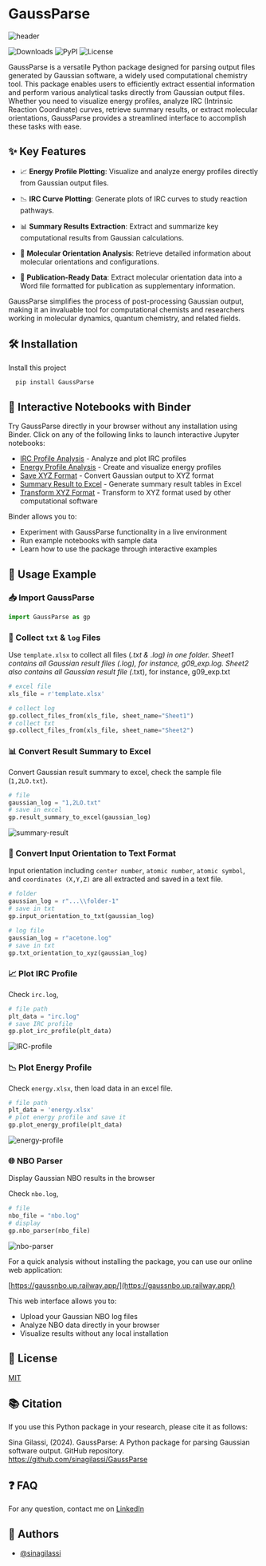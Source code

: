 # GaussParse

![header](./statics/header.png)

![Downloads](https://img.shields.io/pypi/dm/GaussParse) ![PyPI](https://img.shields.io/pypi/v/GaussParse) ![License](https://img.shields.io/pypi/l/GaussParse)

GaussParse is a versatile Python package designed for parsing output files generated by Gaussian software, a widely used computational chemistry tool. This package enables users to efficiently extract essential information and perform various analytical tasks directly from Gaussian output files. Whether you need to visualize energy profiles, analyze IRC (Intrinsic Reaction Coordinate) curves, retrieve summary results, or extract molecular orientations, GaussParse provides a streamlined interface to accomplish these tasks with ease.

## ✨ Key Features

* 📈 **Energy Profile Plotting**: Visualize and analyze energy profiles directly from Gaussian output files.

* 📉 **IRC Curve Plotting**: Generate plots of IRC curves to study reaction pathways.

* 📊 **Summary Results Extraction**: Extract and summarize key computational results from Gaussian calculations.

* 🧬 **Molecular Orientation Analysis**: Retrieve detailed information about molecular orientations and configurations.

* 📝 **Publication-Ready Data**: Extract molecular orientation data into a Word file formatted for publication as supplementary information.

GaussParse simplifies the process of post-processing Gaussian output, making it an invaluable tool for computational chemists and researchers working in molecular dynamics, quantum chemistry, and related fields.

## 🛠️ Installation

Install this project

```bash
  pip install GaussParse
```

## 📓 Interactive Notebooks with Binder

Try GaussParse directly in your browser without any installation using Binder. Click on any of the following links to launch interactive Jupyter notebooks:

* [IRC Profile Analysis](https://mybinder.org/v2/gh/sinagilassi/GaussParse/HEAD?urlpath=%2Fdoc%2Ftree%2Fnotebook%2Firc-profile.ipynb) - Analyze and plot IRC profiles
* [Energy Profile Analysis](https://mybinder.org/v2/gh/sinagilassi/GaussParse/HEAD?urlpath=%2Fdoc%2Ftree%2Fnotebook%2Fenergy-profile.ipynb) - Create and visualize energy profiles
* [Save XYZ Format](https://mybinder.org/v2/gh/sinagilassi/GaussParse/HEAD?urlpath=%2Fdoc%2Ftree%2Fnotebook%2Fsave-xyz.ipynb) - Convert Gaussian output to XYZ format
* [Summary Result to Excel](https://mybinder.org/v2/gh/sinagilassi/GaussParse/HEAD?urlpath=%2Fdoc%2Ftree%2Fnotebook%2Fsummary-result.ipynb) - Generate summary result tables in Excel
* [Transform XYZ Format](https://mybinder.org/v2/gh/sinagilassi/GaussParse/HEAD?urlpath=%2Fdoc%2Ftree%2Fnotebook%2Ftransform-xyz.ipynb) - Transform to XYZ format used by other computational software

Binder allows you to:

* Experiment with GaussParse functionality in a live environment
* Run example notebooks with sample data
* Learn how to use the package through interactive examples

## 🚀 Usage Example

### 📥 Import GaussParse

```python
import GaussParse as gp
```

### 📂 Collect `txt` & `log` Files

Use `template.xlsx` to collect all files (*.txt & *.log) in one folder. Sheet1 contains all Gaussian result files (*.log), for instance, g09_exp.log. Sheet2 also contains all Gaussian result file (*.txt), for instance, g09_exp.txt

```python
# excel file
xls_file = r'template.xlsx'

# collect log
gp.collect_files_from(xls_file, sheet_name="Sheet1")
# collect txt
gp.collect_files_from(xls_file, sheet_name="Sheet2")
```

### 📊 Convert Result Summary to Excel

Convert Gaussian result summary to excel, check the sample file (`1,2LO.txt`).

```python
# file
gaussian_log = "1,2LO.txt"
# save in excel
gp.result_summary_to_excel(gaussian_log)
```

![summary-result](./statics/fig1-1.png)

### 📝 Convert Input Orientation to Text Format

Input orientation including `center number`, `atomic number`, `atomic symbol`, and `coordinates (X,Y,Z)` are all extracted and saved in a text file.

```python
# folder
gaussian_log = r"...\\folder-1"
# save in txt
gp.input_orientation_to_txt(gaussian_log)

# log file
gaussian_log = r"acetone.log"
# save in txt
gp.txt_orientation_to_xyz(gaussian_log)
```

### 📈 Plot IRC Profile

Check `irc.log`,

```python
# file path
plt_data = "irc.log"
# save IRC profile
gp.plot_irc_profile(plt_data)

```

![IRC-profile](./statics/trans-TS1.png)

### 📉 Plot Energy Profile

Check `energy.xlsx`, then load data in an excel file.

```python
# file path
plt_data = 'energy.xlsx'
# plot energy profile and save it
gp.plot_energy_profile(plt_data)
```

![energy-profile](./statics/acetone-mechanism-2.png)

### 🌐 NBO Parser

Display Gaussian NBO results in the browser

Check `nbo.log`,

```python 
# file
nbo_file = "nbo.log"
# display
gp.nbo_parser(nbo_file)
```

![nbo-parser](./statics/nbo-2.png)

For a quick analysis without installing the package, you can use our online web application:

[https://gaussnbo.up.railway.app/](https://gaussnbo.up.railway.app/)

This web interface allows you to:

* Upload your Gaussian NBO log files
* Analyze NBO data directly in your browser
* Visualize results without any local installation

## 📜 License

[MIT](https://choosealicense.com/licenses/mit/)

## 📚 Citation

If you use this Python package in your research, please cite it as follows:

Sina Gilassi, (2024). GaussParse: A Python package for parsing Gaussian software output. GitHub repository. https://github.com/sinagilassi/GaussParse

## ❓ FAQ

For any question, contact me on [LinkedIn](https://www.linkedin.com/in/sina-gilassi/)

## 👥 Authors

- [@sinagilassi](https://www.github.com/sinagilassi)